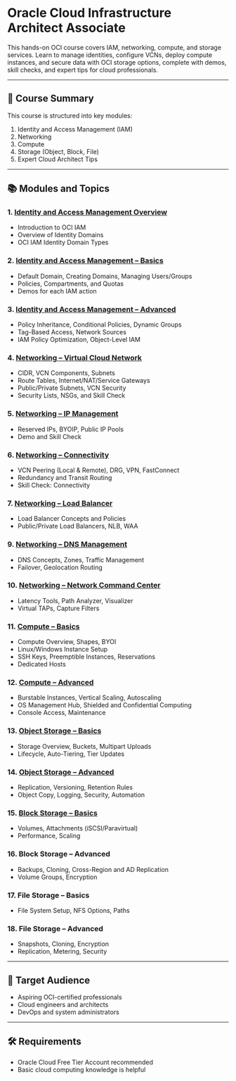 # Oracle Cloud Infrastructure Architect Associate
This hands-on OCI course covers IAM, networking, compute, and storage services. Learn to manage identities, configure VCNs, deploy compute instances, and secure data with OCI storage options, complete with demos, skill checks, and expert tips for cloud professionals.

---

## 📘 Course Summary

This course is structured into key modules:

1. Identity and Access Management (IAM)
2. Networking
3. Compute
4. Storage (Object, Block, File)
5. Expert Cloud Architect Tips

---

## 📚 Modules and Topics

### 1. [Identity and Access Management Overview](Identity-and-Access-Management-Overview)
- Introduction to OCI IAM 
- Overview of Identity Domains
- OCI IAM Identity Domain Types

### 2. [Identity and Access Management – Basics](Identity-Access-Management-Basics)
- Default Domain, Creating Domains, Managing Users/Groups  
- Policies, Compartments, and Quotas  
- Demos for each IAM action  

### 3. [Identity and Access Management – Advanced](Identity-and-Access-Management-Advanced)
- Policy Inheritance, Conditional Policies, Dynamic Groups  
- Tag-Based Access, Network Sources  
- IAM Policy Optimization, Object-Level IAM  

### 4. [Networking – Virtual Cloud Network](Networking-Virtual-Cloud-Network)
- CIDR, VCN Components, Subnets  
- Route Tables, Internet/NAT/Service Gateways  
- Public/Private Subnets, VCN Security  
- Security Lists, NSGs, and Skill Check

### 5. [Networking – IP Management](Networking-IP-Management)
- Reserved IPs, BYOIP, Public IP Pools  
- Demo and Skill Check

### 6. [Networking – Connectivity](Networking-Connectivity)
- VCN Peering (Local & Remote), DRG, VPN, FastConnect  
- Redundancy and Transit Routing  
- Skill Check: Connectivity

### 7. [Networking – Load Balancer](Networking-Load-Balancer)
- Load Balancer Concepts and Policies  
- Public/Private Load Balancers, NLB, WAA  

### 9. [Networking – DNS Management](Networking-DNS-Management)
- DNS Concepts, Zones, Traffic Management  
- Failover, Geolocation Routing  

### 10. [Networking – Network Command Center](Networking-Network-Command-Center)
- Latency Tools, Path Analyzer, Visualizer  
- Virtual TAPs, Capture Filters  

### 11. [Compute – Basics](Compute-Basics)
- Compute Overview, Shapes, BYOI  
- Linux/Windows Instance Setup  
- SSH Keys, Preemptible Instances, Reservations  
- Dedicated Hosts

### 12. [Compute – Advanced](Compute-Advanced)
- Burstable Instances, Vertical Scaling, Autoscaling  
- OS Management Hub, Shielded and Confidential Computing  
- Console Access, Maintenance  

### 13. [Object Storage – Basics](Object-Storage–Basics)
- Storage Overview, Buckets, Multipart Uploads  
- Lifecycle, Auto-Tiering, Tier Updates  

### 14. [Object Storage – Advanced](Object-Storage-Advanced)
- Replication, Versioning, Retention Rules  
- Object Copy, Logging, Security, Automation  

### 15. [Block Storage – Basics](Block-Storage–Basics)
- Volumes, Attachments (iSCSI/Paravirtual)  
- Performance, Scaling  

### 16. Block Storage – Advanced
- Backups, Cloning, Cross-Region and AD Replication  
- Volume Groups, Encryption  

### 17. File Storage – Basics
- File System Setup, NFS Options, Paths  

### 18. File Storage – Advanced
- Snapshots, Cloning, Encryption  
- Replication, Metering, Security  

---

## 🎯 Target Audience
- Aspiring OCI-certified professionals  
- Cloud engineers and architects  
- DevOps and system administrators

---

## 🛠 Requirements
- Oracle Cloud Free Tier Account recommended  
- Basic cloud computing knowledge is helpful
